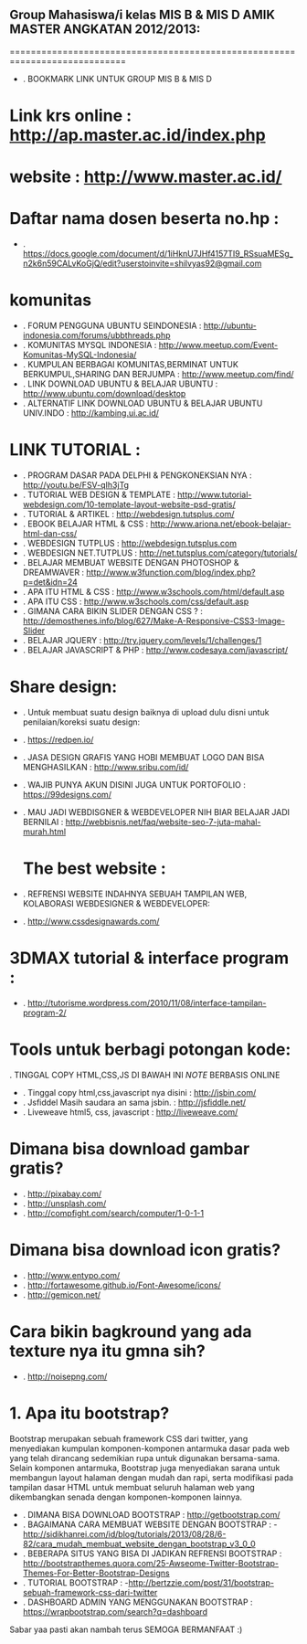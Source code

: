                                      
                                              
                            
                                      
## Group Mahasiswa/i kelas MIS B & MIS D AMIK MASTER ANGKATAN 2012/2013: ##
============================================================================
- . BOOKMARK LINK  UNTUK GROUP MIS B & MIS D 

#   Link krs online  : http://ap.master.ac.id/index.php

#   website : http://www.master.ac.id/

#   Daftar nama dosen beserta no.hp : 
- . https://docs.google.com/document/d/1iHknU7JHf4157TI9_RSsuaMESg_n2k6n59CALvKoGjQ/edit?userstoinvite=shilvyas92@gmail.com

#   komunitas
- . FORUM PENGGUNA UBUNTU SEINDONESIA  : http://ubuntu-indonesia.com/forums/ubbthreads.php
- . KOMUNITAS MYSQL INDONESIA : http://www.meetup.com/Event-Komunitas-MySQL-Indonesia/
- . KUMPULAN BERBAGAI KOMUNITAS,BERMINAT UNTUK BERKUMPUL,SHARING DAN BERJUMPA : http://www.meetup.com/find/
- . LINK DOWNLOAD UBUNTU & BELAJAR UBUNTU : http://www.ubuntu.com/download/desktop
- . ALTERNATIF LINK DOWNLOAD UBUNTU & BELAJAR UBUNTU  UNIV.INDO : http://kambing.ui.ac.id/

#   LINK TUTORIAL :
- . PROGRAM DASAR PADA DELPHI & PENGKONEKSIAN NYA : http://youtu.be/FSV-qIh3jTg
- . TUTORIAL WEB DESIGN & TEMPLATE  : http://www.tutorial-webdesign.com/10-template-layout-website-psd-gratis/
- . TUTORIAL & ARTIKEL : http://webdesign.tutsplus.com/
- . EBOOK BELAJAR HTML & CSS                      : http://www.ariona.net/ebook-belajar-html-dan-css/
- . WEBDESIGN TUTPLUS                            : http://webdesign.tutsplus.com
- . WEBDESIGN NET.TUTPLUS : http://net.tutsplus.com/category/tutorials/
- . BELAJAR MEMBUAT WEBSITE DENGAN PHOTOSHOP & DREAMWAVER : http://www.w3function.com/blog/index.php?p=det&idn=24
- . APA ITU HTML & CSS : http://www.w3schools.com/html/default.asp
- . APA ITU CSS        :  http://www.w3schools.com/css/default.asp
- . GIMANA CARA BIKIN SLIDER DENGAN CSS ? : http://demosthenes.info/blog/627/Make-A-Responsive-CSS3-Image-Slider
- . BELAJAR JQUERY : http://try.jquery.com/levels/1/challenges/1
- . BELAJAR JAVASCRIPT & PHP : http://www.codesaya.com/javascript/

#   Share design:
- .  Untuk membuat suatu design baiknya di upload dulu disni untuk penilaian/koreksi suatu design: 
- . https://redpen.io/
- . JASA DESIGN GRAFIS YANG HOBI MEMBUAT LOGO DAN BISA MENGHASILKAN : http://www.sribu.com/id/
- . WAJIB PUNYA AKUN DISINI JUGA UNTUK PORTOFOLIO : https://99designs.com/
- . MAU JADI WEBDISGNER & WEBDEVELOPER NIH BIAR BELAJAR JADI BERNILAI : http://webbisnis.net/faq/website-seo-7-juta-mahal-murah.html
  
  #   The best website :
- . REFRENSI WEBSITE INDAHNYA SEBUAH TAMPILAN WEB, KOLABORASI WEBDESIGNER & WEBDEVELOPER:
- . http://www.cssdesignawards.com/

#  3DMAX tutorial & interface program :
- . http://tutorisme.wordpress.com/2010/11/08/interface-tampilan-program-2/
 
# Tools untuk berbagi potongan kode:
  . TINGGAL COPY HTML,CSS,JS DI BAWAH INI *NOTE* BERBASIS ONLINE

- . Tinggal copy html,css,javascript nya disini : http://jsbin.com/
- . Jsfiddel Masih saudara an sama jsbin. : http://jsfiddle.net/
- . Liveweave html5, css, javascript : http://liveweave.com/

# Dimana bisa download gambar gratis?
- . http://pixabay.com/
- . http://unsplash.com/
- . http://compfight.com/search/computer/1-0-1-1

# Dimana bisa download icon gratis?
- . http://www.entypo.com/
- . http://fortawesome.github.io/Font-Awesome/icons/
- . http://gemicon.net/

# Cara bikin bagkround yang ada texture nya itu gmna sih?
- . http://noisepng.com/

# 1. Apa itu bootstrap?

 Bootstrap merupakan sebuah framework CSS dari twitter,
 yang menyediakan kumpulan komponen-komponen antarmuka dasar pada web yang telah dirancang sedemikian rupa untuk digunakan bersama-sama. 
 Selain komponen antarmuka, Bootstrap juga menyediakan sarana untuk membangun layout halaman dengan mudah dan rapi, 
 serta modifikasi pada tampilan dasar HTML untuk membuat seluruh halaman web yang dikembangkan senada dengan komponen-komponen lainnya.

- . DIMANA BISA DOWNLOAD BOOTSTRAP         : http://getbootstrap.com/
- . BAGAIMANA CARA MEMBUAT WEBSITE DENGAN BOOTSTRAP : -http://sidikhanrei.com/id/blog/tutorials/2013/08/28/6-82/cara_mudah_membuat_website_dengan_bootstrap_v3_0_0
- . BEBERAPA SITUS YANG BISA DI JADIKAN REFRENSI BOOTSTRAP : http://bootstrapthemes.quora.com/25-Awseome-Twitter-Bootstrap-Themes-For-Better-Bootstrap-Designs
- . TUTORIAL BOOTSTRAP : -http://bertzzie.com/post/31/bootstrap-sebuah-framework-css-dari-twitter
- . DASHBOARD ADMIN YANG MENGGUNAKAN BOOTSTRAP : https://wrapbootstrap.com/search?q=dashboard






Sabar yaa pasti akan nambah terus  SEMOGA BERMANFAAT :)
